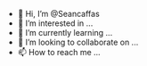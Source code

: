 - 👋 Hi, I’m @Seancaffas
- 👀 I’m interested in ...
- 🌱 I’m currently learning ...
- 💞️ I’m looking to collaborate on ...
- 📫 How to reach me ...

<!---
Seancaffas/Seancaffas is a ✨ special ✨ repository because its `README.md` (this file) appears on your GitHub profile.
You can click the Preview link to take a look at your changes.
--->
